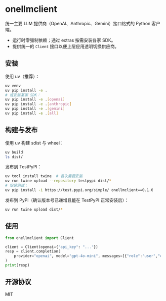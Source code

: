 # onellmclient

统一主要 LLM 提供商（OpenAI、Anthropic、Gemini）接口格式的 Python 客户端。

- 运行时零强制依赖；通过 extras 按需安装各家 SDK。
- 提供统一的 `Client` 接口以便上层应用透明切换供应商。

## 安装

使用 uv（推荐）：

```bash
uv venv
uv pip install -e .
# 或安装某家 SDK：
uv pip install -e .[openai]
uv pip install -e .[anthropic]
uv pip install -e .[gemini]
uv pip install -e .[all]
```

## 构建与发布

使用 uv 构建 sdist 与 wheel：

```bash
uv build
ls dist/
```

发布到 TestPyPI：

```bash
uv tool install twine  # 首次需要安装
uv run twine upload --repository testpypi dist/*
# 安装测试：
uv pip install -i https://test.pypi.org/simple/ onellmclient==0.1.0
```

发布到 PyPI（确认版本号已递增且能在 TestPyPI 正常安装后）：

```bash
uv run twine upload dist/*
```

## 使用

```python
from onellmclient import Client

client = Client(openai={"api_key": "..."})
resp = client.completion(
    provider="openai", model="gpt-4o-mini", messages=[{"role":"user","content":"hi"}]
)
print(resp)
```

## 开源协议

MIT
